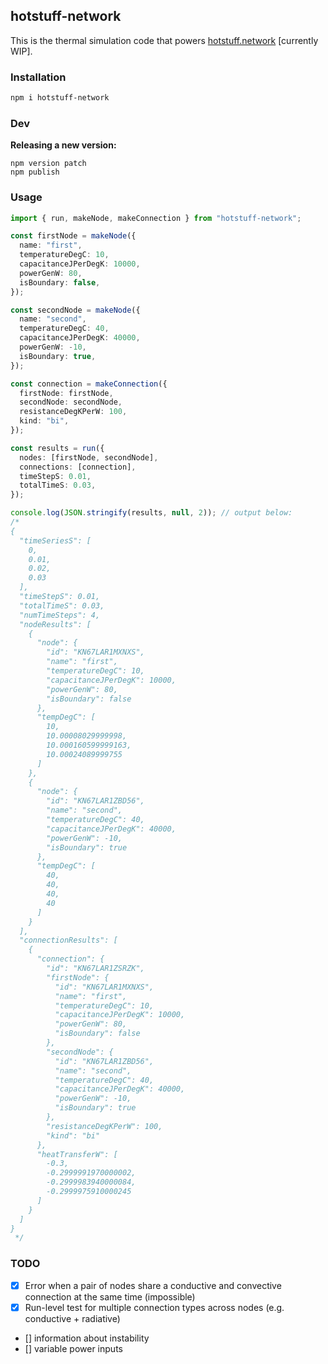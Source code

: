 ## hotstuff-network
This is the thermal simulation code that powers [hotstuff.network](https://hotstuff.network) [currently WIP].

### Installation
```sh
npm i hotstuff-network
```

### Dev

**Releasing a new version:**
```
npm version patch
npm publish
```

### Usage
```typescript
import { run, makeNode, makeConnection } from "hotstuff-network";

const firstNode = makeNode({
  name: "first",
  temperatureDegC: 10,
  capacitanceJPerDegK: 10000,
  powerGenW: 80,
  isBoundary: false,
});

const secondNode = makeNode({
  name: "second",
  temperatureDegC: 40,
  capacitanceJPerDegK: 40000,
  powerGenW: -10,
  isBoundary: true,
});

const connection = makeConnection({
  firstNode: firstNode,
  secondNode: secondNode,
  resistanceDegKPerW: 100,
  kind: "bi",
});

const results = run({
  nodes: [firstNode, secondNode],
  connections: [connection],
  timeStepS: 0.01,
  totalTimeS: 0.03,
});

console.log(JSON.stringify(results, null, 2)); // output below:
/*
{
  "timeSeriesS": [
    0,
    0.01,
    0.02,
    0.03
  ],
  "timeStepS": 0.01,
  "totalTimeS": 0.03,
  "numTimeSteps": 4,
  "nodeResults": [
    {
      "node": {
        "id": "KN67LAR1MXNXS",
        "name": "first",
        "temperatureDegC": 10,
        "capacitanceJPerDegK": 10000,
        "powerGenW": 80,
        "isBoundary": false
      },
      "tempDegC": [
        10,
        10.00008029999998,
        10.000160599999163,
        10.00024089999755
      ]
    },
    {
      "node": {
        "id": "KN67LAR1ZBD56",
        "name": "second",
        "temperatureDegC": 40,
        "capacitanceJPerDegK": 40000,
        "powerGenW": -10,
        "isBoundary": true
      },
      "tempDegC": [
        40,
        40,
        40,
        40
      ]
    }
  ],
  "connectionResults": [
    {
      "connection": {
        "id": "KN67LAR1ZSRZK",
        "firstNode": {
          "id": "KN67LAR1MXNXS",
          "name": "first",
          "temperatureDegC": 10,
          "capacitanceJPerDegK": 10000,
          "powerGenW": 80,
          "isBoundary": false
        },
        "secondNode": {
          "id": "KN67LAR1ZBD56",
          "name": "second",
          "temperatureDegC": 40,
          "capacitanceJPerDegK": 40000,
          "powerGenW": -10,
          "isBoundary": true
        },
        "resistanceDegKPerW": 100,
        "kind": "bi"
      },
      "heatTransferW": [
        -0.3,
        -0.2999991970000002,
        -0.2999983940000084,
        -0.2999975910000245
      ]
    }
  ]
}
 */
```

### TODO
- [x] Error when a pair of nodes share a conductive and convective connection at the same time (impossible)
- [x] Run-level test for multiple connection types across nodes (e.g. conductive + radiative)
- [] information about instability
- [] variable power inputs
